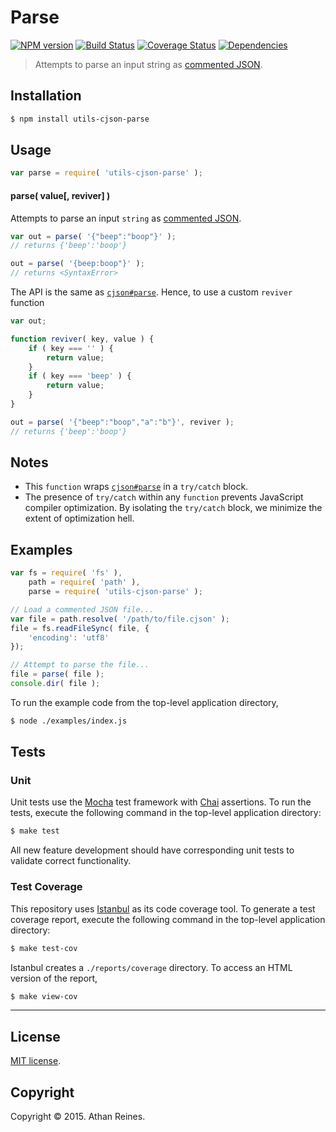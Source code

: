 Parse
===
[![NPM version][npm-image]][npm-url] [![Build Status][travis-image]][travis-url] [![Coverage Status][codecov-image]][codecov-url] [![Dependencies][dependencies-image]][dependencies-url]

> Attempts to parse an input string as [commented JSON](https://github.com/kof/node-cjson).


## Installation

``` bash
$ npm install utils-cjson-parse
```


## Usage

``` javascript
var parse = require( 'utils-cjson-parse' );
```

#### parse( value[, reviver] )

Attempts to parse an input `string` as [commented JSON](https://github.com/kof/node-cjson).

``` javascript
var out = parse( '{"beep":"boop"}' );
// returns {'beep':'boop'}

out = parse( '{beep:boop"}' );
// returns <SyntaxError>
```

The API is the same as [`cjson#parse`](https://github.com/kof/node-cjson). Hence, to use a custom `reviver` function

``` javascript
var out;

function reviver( key, value ) {
	if ( key === '' ) {
		return value;
	}
	if ( key === 'beep' ) {
		return value;
	}
}

out = parse( '{"beep":"boop","a":"b"}', reviver );
// returns {'beep':'boop'}
```


## Notes

*	This `function` wraps [`cjson#parse`](https://github.com/kof/node-cjson) in a `try/catch` block.
*	The presence of `try/catch` within any `function` prevents JavaScript compiler optimization. By isolating the `try/catch` block, we minimize the extent of optimization hell.


## Examples

``` javascript
var fs = require( 'fs' ),
	path = require( 'path' ),
	parse = require( 'utils-cjson-parse' );

// Load a commented JSON file...
var file = path.resolve( '/path/to/file.cjson' );
file = fs.readFileSync( file, {
	'encoding': 'utf8'
});

// Attempt to parse the file...
file = parse( file );
console.dir( file );
```

To run the example code from the top-level application directory,

``` bash
$ node ./examples/index.js
```


## Tests

### Unit

Unit tests use the [Mocha](http://mochajs.org/) test framework with [Chai](http://chaijs.com) assertions. To run the tests, execute the following command in the top-level application directory:

``` bash
$ make test
```

All new feature development should have corresponding unit tests to validate correct functionality.


### Test Coverage

This repository uses [Istanbul](https://github.com/gotwarlost/istanbul) as its code coverage tool. To generate a test coverage report, execute the following command in the top-level application directory:

``` bash
$ make test-cov
```

Istanbul creates a `./reports/coverage` directory. To access an HTML version of the report,

``` bash
$ make view-cov
```


---
## License

[MIT license](http://opensource.org/licenses/MIT).


## Copyright

Copyright &copy; 2015. Athan Reines.


[npm-image]: http://img.shields.io/npm/v/utils-cjson-parse.svg
[npm-url]: https://npmjs.org/package/utils-cjson-parse

[travis-image]: http://img.shields.io/travis/kgryte/utils-cjson-parse/master.svg
[travis-url]: https://travis-ci.org/kgryte/utils-cjson-parse

[codecov-image]: https://img.shields.io/codecov/c/github/kgryte/utils-cjson-parse/master.svg
[codecov-url]: https://codecov.io/github/kgryte/utils-cjson-parse?branch=master

[dependencies-image]: http://img.shields.io/david/kgryte/utils-cjson-parse.svg
[dependencies-url]: https://david-dm.org/kgryte/utils-cjson-parse

[dev-dependencies-image]: http://img.shields.io/david/dev/kgryte/utils-cjson-parse.svg
[dev-dependencies-url]: https://david-dm.org/dev/kgryte/utils-cjson-parse

[github-issues-image]: http://img.shields.io/github/issues/kgryte/utils-cjson-parse.svg
[github-issues-url]: https://github.com/kgryte/utils-cjson-parse/issues
